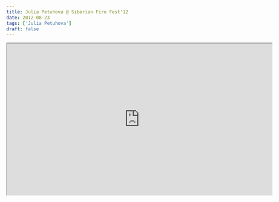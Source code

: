 ```yaml
---
title: Julia Petuhova @ Siberian Fire Fest'12
date: 2012-08-23
tags: ['Julia Petuhova']
draft: false
---
```


<div class="field field-type-emvideo field-field-videocode">
    <div class="field-items">
            <div class="field-item odd">
                    <div class="emvideo emvideo-video emvideo-vimeo"><div id="media-vimeo-39" class="media-vimeo">
    <iframe src="http://player.vimeo.com/video/48066989?fullscreen=1&show_title=0&show_byline=0&show_portrait=0&autoplay=0" width="700" height="400"></iframe>
</div>
</div>        </div>
        </div>
</div>
